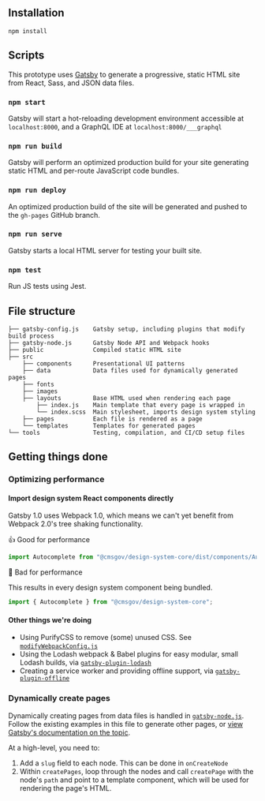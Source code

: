 ## Installation

```
npm install
```

## Scripts

This prototype uses [Gatsby](https://www.gatsbyjs.org) to generate a progressive, static HTML site from React, Sass, and JSON data files.

### `npm start`

Gatsby will start a hot-reloading development environment accessible at `localhost:8000`, and a GraphQL IDE at `localhost:8000/___graphql`

### `npm run build`

Gatsby will perform an optimized production build for your site generating static HTML and per-route JavaScript code bundles.

### `npm run deploy`

An optimized production build of the site will be generated and pushed to the `gh-pages` GitHub branch.

### `npm run serve`

Gatsby starts a local HTML server for testing your built site.

### `npm test`

Run JS tests using Jest.

## File structure

```
├── gatsby-config.js    Gatsby setup, including plugins that modify build process
├── gatsby-node.js      Gatsby Node API and Webpack hooks
├── public              Compiled static HTML site
├── src
    ├── components      Presentational UI patterns
    ├── data            Data files used for dynamically generated pages
    ├── fonts
    ├── images
    ├── layouts         Base HTML used when rendering each page
        ├── index.js    Main template that every page is wrapped in
        └── index.scss  Main stylesheet, imports design system styling
    ├── pages           Each file is rendered as a page
    └── templates       Templates for generated pages
└── tools               Testing, compilation, and CI/CD setup files
```

## Getting things done

### Optimizing performance

#### Import design system React components directly

Gatsby 1.0 uses Webpack 1.0, which means we can't yet benefit from Webpack 2.0's tree shaking functionality.

👍 Good for performance

```js
import Autocomplete from "@cmsgov/design-system-core/dist/components/Autocomplete/Autocomplete";
```

🛑 Bad for performance

This results in every design system component being bundled.

```js
import { Autocomplete } from "@cmsgov/design-system-core";
```

#### Other things we're doing

* Using PurifyCSS to remove (some) unused CSS. See [`modifyWebpackConfig.js`](tools/gatsby/modifyWebpackConfig.js)
* Using the Lodash webpack & Babel plugins for easy modular, small Lodash builds, via [`gatsby-plugin-lodash`](https://www.npmjs.com/package/gatsby-plugin-lodash)
* Creating a service worker and providing offline support, via [`gatsby-plugin-offline`](https://www.gatsbyjs.org/packages/gatsby-plugin-offline/)

### Dynamically create pages

Dynamically creating pages from data files is handled in [`gatsby-node.js`](gatsby-node.js). Follow the existing examples in this file to generate other pages, or [view Gatsby's documentation on the topic](https://www.gatsbyjs.org/docs/creating-and-modifying-pages/#creating-pages-in-gatsby-nodejs).

At a high-level, you need to:

1. Add a `slug` field to each node. This can be done in `onCreateNode`
2. Within `createPages`, loop through the nodes and call `createPage` with the node's `path` and point to a template component, which will be used for rendering the page's HTML.

